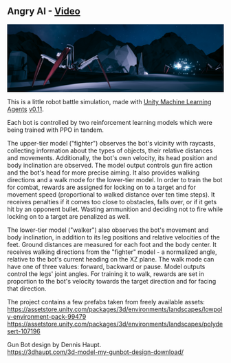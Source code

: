 ## Angry AI - [Video](https://youtu.be/krzmg9eOeDM)

<img src="images/banner.png" align="middle" width="1920"/>

This is a little robot battle simulation, made with [Unity Machine Learning Agents](https://github.com/Unity-Technologies/ml-agents) [v0.11](https://github.com/Unity-Technologies/ml-agents/releases/tag/0.11.0).  

Each bot is controlled by two reinforcement learning models which were being trained with PPO in tandem. 

The upper-tier model ("fighter") observes the bot's vicinity with raycasts, collecting information about the types of objects, their relative distances and movements. Additionally, the bot's own velocity, its head position and body inclination are observed. The model output controls gun fire action and the bot's head for more precise aiming. It also provides walking directions and a walk mode for the lower-tier model. In order to train the bot for combat, rewards are assigned for locking on to a target and for movement speed (proportional to walked distance over ten time steps). It receives penalties if it comes too close to obstacles, falls over, or if it gets hit by an opponent bullet. Wasting ammunition and deciding not to fire while locking on to a target are penalized as well.

The lower-tier model ("walker") also observes the bot's movement and body inclination, in addition to its leg positions and relative velocities of the feet. Ground distances are measured for each foot and the body center. It receives walking directions from the "fighter" model - a normalized angle, relative to the bot's current heading on the XZ plane. The walk mode can have one of three values: forward, backward or pause. Model outputs control the legs' joint angles. For training it to walk, rewards are set in proportion to the bot's velocity towards the target direction and for facing that direction.

The project contains a few prefabs taken from freely available assets:  
https://assetstore.unity.com/packages/3d/environments/landscapes/lowpoly-environment-pack-99479  
https://assetstore.unity.com/packages/3d/environments/landscapes/polydesert-107196

Gun Bot design by Dennis Haupt.  
https://3dhaupt.com/3d-model-my-gunbot-design-download/